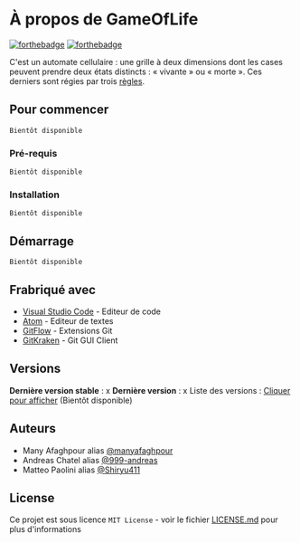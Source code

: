 # À propos de GameOfLife 
[![forthebadge](https://forthebadge.com/images/badges/built-with-love.svg)](https://forthebadge.com) [![forthebadge](https://forthebadge.com/images/badges/powered-by-electricity.svg)](https://forthebadge.com) 

C'est un automate cellulaire : une grille à deux dimensions dont les cases peuvent prendre deux états distincts : « vivante » ou « morte ». Ces derniers sont régies par trois [règles](https://writer.zohopublic.eu/writer/published/3117o8a2179c19a1c401a8458dacda24ebea9). 

## Pour commencer

```
Bientôt disponible
```

### **Pré-requis**

```
Bientôt disponible
```

### **Installation**

```
Bientôt disponible
```

## Démarrage

```
Bientôt disponible
```

## Frabriqué avec

- [Visual Studio Code](https://code.visualstudio.com/) - Editeur de code
- [Atom](https://atom.io/) - Editeur de textes
- [GitFlow](https://github.com/nvie/gitflow) - Extensions Git
- [GitKraken](https://www.gitkraken.com/) - Git GUI Client

## Versions
**Dernière version stable** : x **Dernière version** : x Liste des versions : [Cliquer pour afficher](https://github.com/lasource2020/GameOfLife/tags) (Bientôt disponible)
## Auteurs

- Many Afaghpour alias [@manyafaghpour](https://github.com/manyafaghpour)
- Andreas Chatel alias [@999-andreas](https://github.com/999-andreas)
- Matteo Paolini alias [@Shiryu411](https://github.com/Shiryu411)

## License

Ce projet est sous licence ```MIT License``` - voir le fichier [LICENSE.md](LICENSE.md) pour plus d'informations
